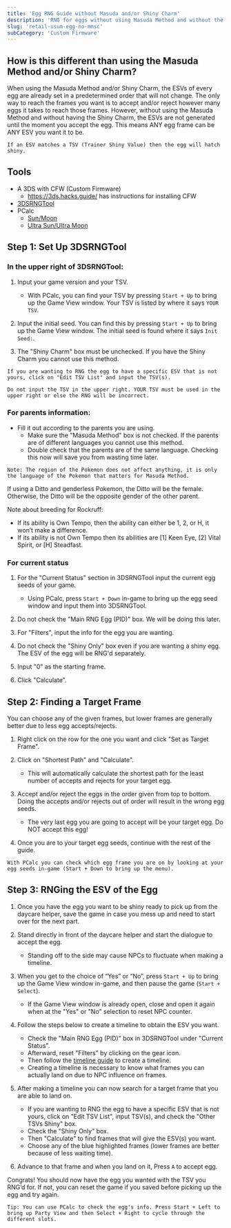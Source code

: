 ```yaml
---
title: 'Egg RNG Guide without Masuda and/or Shiny Charm'
description: 'RNG for eggs without using Masuda Method and without the Shiny Charm'
slug: 'retail-usum-egg-no-mmsc'
subCategory: 'Custom Firmware'
---
```


## How is this different than using the Masuda Method and/or Shiny Charm?

When using the Masuda Method and/or Shiny Charm, the ESVs of every egg are already set in a predetermined order that will not change. The only way to reach the frames you want is to accept and/or reject however many eggs it takes to reach those frames. However, without using the Masuda Method and without having the Shiny Charm, the ESVs are not generated until the moment you accept the egg. This means ANY egg frame can be ANY ESV you want it to be.

```Note: ESV is short for Egg Shiny Value. This is what determines if an egg will hatch shiny or not.
If an ESV matches a TSV (Trainer Shiny Value) then the egg will hatch shiny.
```

## Tools

- A 3DS with CFW (Custom Firmware)
  - https://3ds.hacks.guide/ has instructions for installing CFW
- [3DSRNGTool](https://github.com/wwwwwwzx/3DSRNGTool/releases)
- PCalc
  - [Sun/Moon](https://pokemonrng.com/downloads/pcalc/pcalc-sm.zip)
  - [Ultra Sun/Ultra Moon](https://pokemonrng.com/downloads/pcalc/pcalc-usum.zip)

## Step 1: Set Up 3DSRNGTool

### In the upper right of 3DSRNGTool:

1. Input your game version and your TSV.

   - With PCalc, you can find your TSV by pressing `Start + Up` to bring up the Game View window. Your TSV is listed by where it says `YOUR TSV`.

2. Input the initial seed. You can find this by pressing `Start + Up` to bring up the Game View window. The initial seed is found where it says `Init Seed:`.
3. The "Shiny Charm" box must be unchecked. If you have the Shiny Charm you cannot use this method.

```
If you are wanting to RNG the egg to have a specific ESV that is not yours, click on "Edit TSV List" and input the TSV(s).

Do not input the TSV in the upper right. YOUR TSV must be used in the upper right or else the RNG will be incorrect.
```

### For parents information:

- Fill it out according to the parents you are using.
  - Make sure the "Masuda Method" box is not checked. If the parents are of different languages you cannot use this method.
  - Double check that the parents are of the same language. Checking this now will save you from wasting time later.

```
Note: The region of the Pokemon does not affect anything, it is only the language of the Pokemon that matters for Masuda Method.
```

If using a Ditto and genderless Pokemon, the Ditto will be the female.
Otherwise, the Ditto will be the opposite gender of the other parent.

Note about breeding for Rockruff:

- If its ability is Own Tempo, then the ability can either be 1, 2, or H, it won’t make a difference.
- If its ability is not Own Tempo then its abilities are [1] Keen Eye, [2] Vital Spirit, or [H] Steadfast.

### For current status

1. For the "Current Status" section in 3DSRNGTool input the current egg seeds of your game.

   - Using PCalc, press `Start + Down` in-game to bring up the egg seed window and input them into 3DSRNGTool.

2. Do not check the "Main RNG Egg (PID)" box. We will be doing this later.

3. For "Filters", input the info for the egg you are wanting.

4. Do not check the "Shiny Only" box even if you are wanting a shiny egg. The ESV of the egg will be RNG'd separately.

5. Input "0" as the starting frame.

6. Click "Calculate".

## Step 2: Finding a Target Frame

You can choose any of the given frames, but lower frames are generally better due to less egg accepts/rejects.

1. Right click on the row for the one you want and click "Set as Target Frame".

2. Click on "Shortest Path" and "Calculate".

   - This will automatically calculate the shortest path for the least number of accepts and rejects for your target egg.

3. Accept and/or reject the eggs in the order given from top to bottom. Doing the accepts and/or rejects out of order will result in the wrong egg seeds.

   - The very last egg you are going to accept will be your target egg. Do NOT accept this egg!

4. Once you are to your target egg seeds, continue with the rest of the guide.

```
With PCalc you can check which egg frame you are on by looking at your egg seeds in-game (Start + Down to bring up the menu).
```

## Step 3: RNGing the ESV of the Egg

1. Once you have the egg you want to be shiny ready to pick up from the daycare helper, save the game in case you mess up and need to start over for the next part.

2. Stand directly in front of the daycare helper and start the dialogue to accept the egg.

   - Standing off to the side may cause NPCs to fluctuate when making a timeline.

3. When you get to the choice of “Yes” or “No”, press `Start + Up` to bring up the Game View window in-game, and then pause the game (`Start + Select`).

   - If the Game View window is already open, close and open it again when at the "Yes" or "No" selection to reset NPC counter.

4. Follow the steps below to create a timeline to obtain the ESV you want.

   - Check the "Main RNG Egg (PID)" box in 3DSRNGTool under "Current Status".
   - Afterward, reset "Filters" by clicking on the gear icon.
   - Then follow the [timeline guide](https://pokemonrng.com/guides/usum/en/Timeline%20Guide.md) to create a timeline.
   - Creating a timeline is necessary to know what frames you can actually land on due to NPC influence on frames.

5. After making a timeline you can now search for a target frame that you are able to land on.

   - If you are wanting to RNG the egg to have a specific ESV that is not yours, click on "Edit TSV List", input TSV(s), and check the "Other TSVs Shiny" box.
   - Check the "Shiny Only" box.
   - Then "Calculate" to find frames that will give the ESV(s) you want.
   - Choose any of the blue highlighted frames (lower frames are better because of less waiting time).

6. Advance to that frame and when you land on it, Press `A` to accept egg.

Congrats! You should now have the egg you wanted with the TSV you RNG’d for. If not, you can reset the game if you saved before picking up the egg and try again.

```
Tip: You can use PCalc to check the egg's info. Press Start + Left to bring up Party View and then Select + Right to cycle through the different slots.
```
